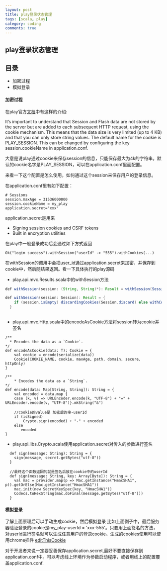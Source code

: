 ```yaml
---
layout: post
title: play登录状态管理
tags: [scala, play]
category: coding
comments: true
---
```


## play登录状态管理

## 目录
- 加密过程
- 模拟登录


#### 加密过程

在play官方[文档](https://www.playframework.com/documentation/2.6.x/ScalaSessionFlash)中有这样的介绍:

It’s important to understand that Session and Flash data are not stored by the server but are added to each subsequent HTTP request, using the cookie mechanism. This means that the data size is very limited (up to 4 KB) and that you can only store string values. The default name for the cookie is PLAY_SESSION. This can be changed by configuring the key session.cookieName in application.conf.

大意是说play通过cookie来保存session的信息，只能保存最大为4k的字符串。默认的cookie名字是PLAY_SESSION，可以在application.conf里面配置。

来看一下这个配置是怎么使用，如何通过这个session来保存用户的登录信息。

<!-- more -->

在application.conf里有如下配置：

```
# Sessions
session.maxAge = 31536000000
session.cookieName = my_play
application.secret="xxx"
```
application.secret是用来

* Signing session cookies and CSRF tokens
* Built in encryption utilities

在play中一般登录成功后会通过如下方式返回

```
Ok("login success").withSession("userId" -> "555").withCookies(...)
```

在withSession的调用中会把user_id通过application.secret来加密，并保存到cookie中，然后随结果返回。看一下具体执行的play源码

* play.api.mvc.Results.scala中的withSession方法

```Java
def withSession(session: (String, String)*): Result = withSession(Session(session.toMap))

def withSession(session: Session): Result = {
    if (session.isEmpty) discardingCookies(Session.discard) else withCookies(Session.encodeAsCookie(session))
  }
  
```

* play.api.mvc.Http.scala中的encodeAsCookie方法将session转为cookie并签名

```
/**
  * Encodes the data as a `Cookie`.
*/
def encodeAsCookie(data: T): Cookie = {
	val cookie = encode(serialize(data))
  	Cookie(COOKIE_NAME, cookie, maxAge, path, domain, secure, httpOnly)
}

/**
	* Encodes the data as a `String`.
*/
def encode(data: Map[String, String]): String = {
	val encoded = data.map {
	case (k, v) => URLEncoder.encode(k, "UTF-8") + "=" + URLEncoder.encode(v, "UTF-8")}.mkString("&")
	
	//cookie的value是 加密后的串-userId
	if (isSigned)
		Crypto.sign(encoded) + "-" + encoded
	else
       encoded
}
```

* play.api.libs.Crypto.scala使用application.secret对传入的参数进行签名

```
  def sign(message: String): String = {
    sign(message, secret.getBytes("utf-8"))
  }
  
  //最终这个函数返回的就是签名后放在cookie中的userId
  def sign(message: String, key: Array[Byte]): String = {
    val mac = provider.map(p => Mac.getInstance("HmacSHA1", p)).getOrElse(Mac.getInstance("HmacSHA1"))
    mac.init(new SecretKeySpec(key, "HmacSHA1"))
    Codecs.toHexString(mac.doFinal(message.getBytes("utf-8")))
  }
```

#### 模拟登录
了解上面原理后可以手动生成cookie，然后模拟登录
比如上面例子中，最后服务器验证登录的cookie是my_play-userId = 'xxx-555'。只要用上面签名的方法，对userId进行签名就可以生成任意用户的登录cookie。生成的cookies使用可以使用chrome插件 [editThisCookie](https://chrome.google.com/webstore/detail/editthiscookie/fngmhnnpilhplaeedifhccceomclgfbg?hl=zh-CN)

对于开发者来说一定要妥善保存application.secret,最好不要直接保存到application.conf中。可以考虑线上环境作为参数启动程序，或者用线上的配置覆盖application.conf.








